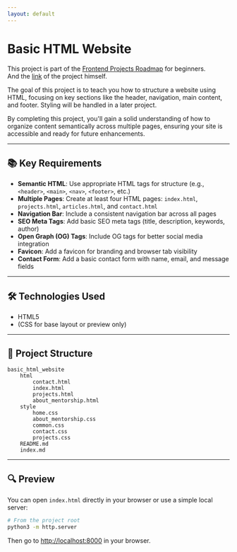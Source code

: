 ```yaml
---
layout: default
---
```

# Basic HTML Website

This project is part of the [Frontend Projects Roadmap](https://roadmap.sh/frontend/projects) for beginners.  
And the [link](https://roadmap.sh/projects/basic-html-website) of the project himself.

The goal of this project is to teach you how to structure a website using HTML, focusing on key sections like the header, navigation, main content, and footer. Styling will be handled in a later project.

By completing this project, you'll gain a solid understanding of how to organize content semantically across multiple pages, ensuring your site is accessible and ready for future enhancements.

---

## 📚 Key Requirements

- **Semantic HTML**: Use appropriate HTML tags for structure (e.g., `<header>`, `<main>`, `<nav>`, `<footer>`, etc.)
- **Multiple Pages**: Create at least four HTML pages: `index.html`, `projects.html`, `articles.html`, and `contact.html`
- **Navigation Bar**: Include a consistent navigation bar across all pages
- **SEO Meta Tags**: Add basic SEO meta tags (title, description, keywords, author)
- **Open Graph (OG) Tags**: Include OG tags for better social media integration
- **Favicon**: Add a favicon for branding and browser tab visibility
- **Contact Form**: Add a basic contact form with name, email, and message fields 

---

## 🛠️ Technologies Used

- HTML5
- (CSS for base layout or preview only)

---

## 📁 Project Structure
<!-- START PROJECT STRUCTURE -->
```
basic_html_website
	html
		contact.html
		index.html
		projects.html
		about_mentorship.html
	style
		home.css
		about_mentorship.css
		common.css
		contact.css
		projects.css
	README.md
	index.md

```
<!-- END PROJECT STRUCTURE -->

---

## 🔍 Preview

You can open `index.html` directly in your browser or use a simple local server:

```bash
# From the project root
python3 -m http.server
```

Then go to [http://localhost:8000](http://localhost:8000) in your browser.
